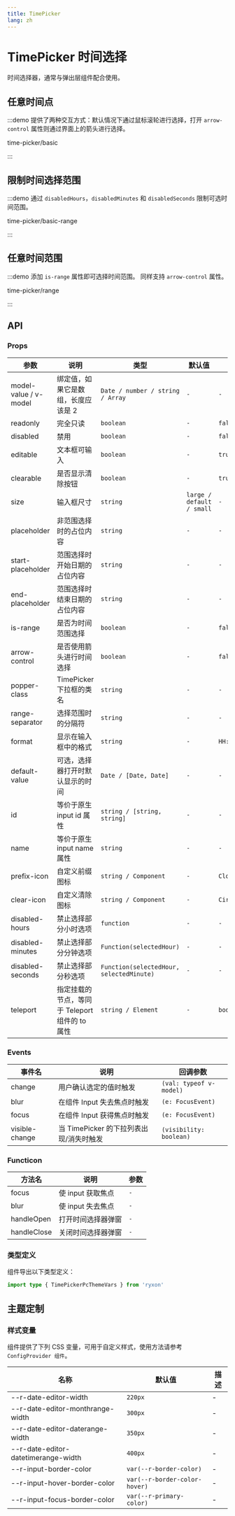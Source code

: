 ```yaml
---
title: TimePicker
lang: zh
---
```


# TimePicker 时间选择

时间选择器，通常与弹出层组件配合使用。

## 任意时间点

:::demo 提供了两种交互方式：默认情况下通过鼠标滚轮进行选择，打开 `arrow-control` 属性则通过界面上的箭头进行选择。

time-picker/basic

:::

## 限制时间选择范围

:::demo 通过 `disabledHours`，`disabledMinutes` 和 `disabledSeconds` 限制可选时间范围。

time-picker/basic-range

:::

## 任意时间范围

:::demo 添加 `is-range` 属性即可选择时间范围。 同样支持 `arrow-control` 属性。

time-picker/range

:::

## API

### Props

| 参数 | 说明 | 类型 | 默认值 | 默认值 |
| --- | --- | --- | --- | --- |
| model-value / v-model | 绑定值，如果它是数组，长度应该是 2 | `Date / number / string / Array` | `-` | `-` |
| readonly | 完全只读 | `boolean` | `-` | `false` |
| disabled | 禁用 | `boolean` | `-` | `false` |
| editable | 文本框可输入 | `boolean` | `-` | `true` |
| clearable | 是否显示清除按钮 | `boolean` | `-` | `true` |
| size | 输入框尺寸 | `string` | `large / default / small` | `-` |
| placeholder | 非范围选择时的占位内容 | `string` | `-` | `-` |
| start-placeholder | 范围选择时开始日期的占位内容 | `string` | `-` | `-` |
| end-placeholder | 范围选择时结束日期的占位内容 | `string` | `-` | `-` |
| is-range | 是否为时间范围选择 | `boolean` | `-` | `false` |
| arrow-control | 是否使用箭头进行时间选择 | `boolean` | `-` | `false` |
| popper-class | TimePicker 下拉框的类名 | `string` | `-` | `-` |
| range-separator | 选择范围时的分隔符 | `string` | `-` | `-` |
| format | 显示在输入框中的格式 | `string` | `-` | `HH:mm:ss` |
| default-value | 可选，选择器打开时默认显示的时间 | `Date / [Date, Date]` | `-` | `-` |
| id | 等价于原生 input id 属性 | `string / [string, string]` | `-` | `-` |
| name | 等价于原生 input name 属性 | `string` | `-` | `-` |
| prefix-icon | 自定义前缀图标 | `string / Component` | `-` | `Clock` |
| clear-icon | 自定义清除图标 | `string / Component` | `-` | `CircleClose` |
| disabled-hours | 禁止选择部分小时选项 | `function` | `-` | `-` |
| disabled-minutes | 禁止选择部分分钟选项 | `Function(selectedHour)` | `-` | `-` |
| disabled-seconds | 禁止选择部分秒选项 | `Function(selectedHour, selectedMinute)` | `-` | `-` |
| teleport | 指定挂载的节点，等同于 Teleport 组件的 to 属性 | `string / Element` | `-` | `body` |

### Events

| 事件名 | 说明 | 回调参数 |
| --- | --- | --- |
| change | 用户确认选定的值时触发 | `(val: typeof v-model)` |
| blur | 在组件 Input 失去焦点时触发 | `(e: FocusEvent)` |
| focus | 在组件 Input 获得焦点时触发 | `(e: FocusEvent)` |
| visible-change | 当 TimePicker 的下拉列表出现/消失时触发 | `(visibility: boolean)` |

### Functicon

| 方法名      | 说明               | 参数 |
| ----------- | ------------------ | ---- |
| focus       | 使 input 获取焦点  | `-`  |
| blur        | 使 input 失去焦点  | `-`  |
| handleOpen  | 打开时间选择器弹窗 | `-`  |
| handleClose | 关闭时间选择器弹窗 | `-`  |

### 类型定义

组件导出以下类型定义：

```ts
import type { TimePickerPcThemeVars } from 'ryxon'
```

## 主题定制

### 样式变量

组件提供了下列 CSS 变量，可用于自定义样式，使用方法请参考 `ConfigProvider 组件`。

| 名称                                | 默认值                        | 描述 |
| ----------------------------------- | ----------------------------- | ---- |
| --r-date-editor-width               | `220px`                       | -    |
| --r-date-editor-monthrange-width    | `300px`                       | -    |
| --r-date-editor-daterange-width     | `350px`                       | -    |
| --r-date-editor-datetimerange-width | `400px`                       | -    |
| --r-input-border-color              | `var(--r-border-color)`       | -    |
| --r-input-hover-border-color        | `var(--r-border-color-hover)` | -    |
| --r-input-focus-border-color        | `var(--r-primary-color)`      | -    |
